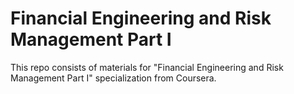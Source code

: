 
# Financial Engineering and Risk Management Part I

This repo consists of materials for "Financial Engineering and Risk Management Part I" specialization from Coursera. 




